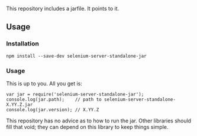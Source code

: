This repository includes a jarfile. It points to it.

## Usage

### Installation

    npm install --save-dev selenium-server-standalone-jar

### Usage

This is up to you. All you get is:

    var jar = require('selenium-server-standalone-jar');
    console.log(jar.path);    // path to selenium-server-standalone-X.YY.Z.jar
    console.log(jar.version); // X.YY.Z

This repository has no advice as to how to run the jar. Other libraries should
fill that void; they can depend on this library to keep things simple.
